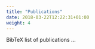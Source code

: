 ```yaml
---
title: "Publications"
date: 2018-03-22T12:22:31+01:00
weight: 4
---
```


BibTeX list of publications ...
